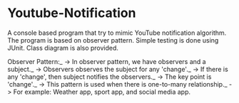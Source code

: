 # Youtube-Notification
 A console based program that try to mimic YouTube notification algorithm. The program is based on observer pattern. Simple testing is done using JUnit. Class diagram is also provided.
 
 Observer Pattern:_
 -> In observer pattern, we have observers and a subject._
 -> Observers observes the subject for any 'change'._
 -> If there is any 'change', then subject notifies the observers._
 -> The key point is 'change'._
 -> This pattern is used when there is one-to-many relationship._
 -> For example: Weather app, sport app, and social media app. 
